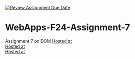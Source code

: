 [![Review Assignment Due Date](https://classroom.github.com/assets/deadline-readme-button-22041afd0340ce965d47ae6ef1cefeee28c7c493a6346c4f15d667ab976d596c.svg)](https://classroom.github.com/a/NPDM3uFp)
# WebApps-F24-Assignment-7
Assignment 7 on DOM
[Hosted at](https://44-563-webapps-f24.github.io/44563-webapps-f24-assignment7-Ramdas132/safari.html)<br>
[Hosted at](https://44-563-webapps-f24.github.io/44563-webapps-f24-assignment7-Ramdas132/precision.html)<br>
[Hosted at](https://44-563-webapps-f24.github.io/44563-webapps-f24-assignment7-Ramdas132/divlist.html)<br>
